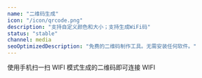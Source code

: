 ```yaml
---
name: "二维码生成"
icon: "/icon/qrcode.png"
description: "支持自定义颜色和大小；支持生成WiFi码"
status: "stable"
channel: media
seoOptimizedDescription: "免费的二维码制作工具。无需安装任何软件。"
---
```


使用手机扫一扫 WIFI 模式生成的二维码即可连接 WIFI
